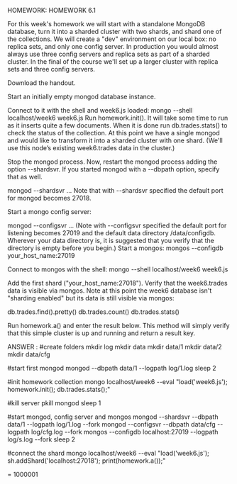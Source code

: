 HOMEWORK: HOMEWORK 6.1

For this week's homework we will start with a standalone MongoDB database, turn it into a sharded cluster with two shards, and shard one of the collections. We will create a "dev" environment on our local box: no replica sets, and only one config server. In production you would almost always use three config servers and replica sets as part of a sharded cluster. In the final of the course we'll set up a larger cluster with replica sets and three config servers.

Download the handout.

Start an initially empty mongod database instance.

Connect to it with the shell and week6.js loaded:
mongo --shell localhost/week6 week6.js
Run homework.init(). It will take some time to run as it inserts quite a few documents. When it is done run
db.trades.stats()
to check the status of the collection. 
At this point we have a single mongod and would like to transform it into a sharded cluster with one shard. (We'll use this node’s existing week6.trades data in the cluster.)

Stop the mongod process. Now, restart the mongod process adding the option --shardsvr. If you started mongod with a --dbpath option, specify that as well.

mongod --shardsvr …
Note that with --shardsvr specified the default port for mongod becomes 27018.

Start a mongo config server:

mongod --configsvr …
(Note with --configsvr specified the default port for listening becomes 27019 and the default data directory /data/configdb. Wherever your data directory is, it is suggested that you verify that the directory is empty before you begin.)
Start a mongos:
mongos --configdb your_host_name:27019

Connect to mongos with the shell:
mongo --shell localhost/week6 week6.js

Add the first shard ("your_host_name:27018").
Verify that the week6.trades data is visible via mongos. Note at this point the week6 database isn't "sharding enabled" but its data is still visible via mongos:

db.trades.find().pretty()
db.trades.count()
db.trades.stats()

Run homework.a() and enter the result below. This method will simply verify that this simple cluster is up and running and return a result key.

ANSWER : 
#create folders
mkdir log
mkdir data
mkdir data/1
mkdir data/2
mkdir data/cfg

#start first mongod
mongod --dbpath data/1 --logpath log/1.log
sleep 2

#init homework collection
mongo localhost/week6 --eval "load('week6.js'); homework.init(); db.trades.stats();"

#kill server
pkill mongod
sleep 1

#start mongod, config server and mongos
mongod --shardsvr --dbpath data/1 --logpath log/1.log --fork
mongod --configsvr --dbpath data/cfg --logpath log/cfg.log --fork
mongos --configdb localhost:27019 --logpath log/s.log --fork
sleep 2

#connect the shard
mongo localhost/week6 --eval "load('week6.js'); sh.addShard('localhost:27018'); print(homework.a());"

= 1000001